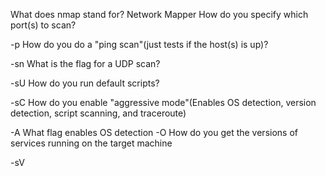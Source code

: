 What does nmap stand for?
Network Mapper
How do you specify which port(s) to scan?

-p
How do you do a "ping scan"(just tests if the host(s) is up)?

-sn
What is the flag for a UDP scan? 

-sU
How do you run default scripts?

-sC
How do you enable "aggressive mode"(Enables OS detection, version detection, script scanning, and traceroute)



-A
What flag enables OS detection
-O
How do you get the versions of services running on the target machine    

-sV
